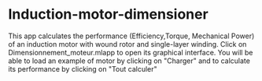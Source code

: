 # Induction-motor-dimensioner
This app calculates the performance (Efficiency,Torque, Mechanical Power) of an induction motor with wound rotor and single-layer winding. Click on Dimensionnement_moteur.mlapp to open its graphical interface. You will be able to load an example of motor by clicking on "Charger" and to calculate its performance by clicking on "Tout calculer"
